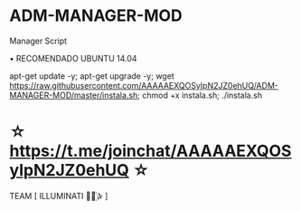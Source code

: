 ﻿# ADM-MANAGER-MOD

Manager Script

 • RECOMENDADO UBUNTU 14.04

apt-get update -y; apt-get upgrade -y; wget https://raw.githubusercontent.com/AAAAAEXQOSyIpN2JZ0ehUQ/ADM-MANAGER-MOD/master/instala.sh; chmod +x instala.sh; ./instala.sh



☆ https://t.me/joinchat/AAAAAEXQOSyIpN2JZ0ehUQ ☆
=================================================
TEAM [ ILLUMINATI ⃘⃤꙰✰ ]
